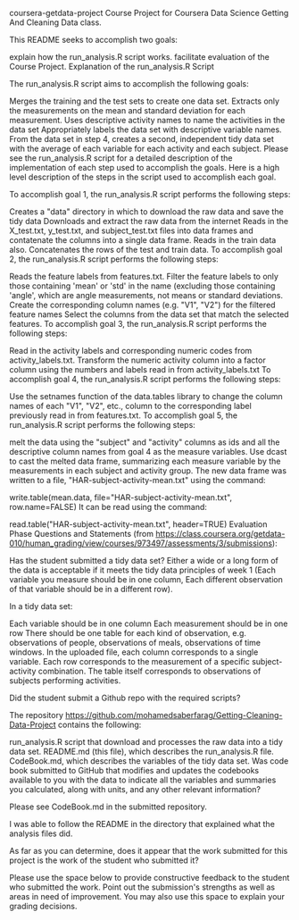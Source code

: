 coursera-getdata-project
Course Project for Coursera Data Science Getting And Cleaning Data class.

This README seeks to accomplish two goals:

explain how the run_analysis.R script works.
facilitate evaluation of the Course Project.
Explanation of the run_analysis.R Script

The run_analysis.R script aims to accomplish the following goals:

Merges the training and the test sets to create one data set.
Extracts only the measurements on the mean and standard deviation for each measurement.
Uses descriptive activity names to name the activities in the data set
Appropriately labels the data set with descriptive variable names.
From the data set in step 4, creates a second, independent tidy data set with the average of each variable for each activity and each subject.
Please see the run_analysis.R script for a detailed description of the implementation of each step used to accomplish the goals. Here is a high level description of the steps in the script used to accomplish each goal.

To accomplish goal 1, the run_analysis.R script performs the following steps:

Creates a "data" directory in which to download the raw data and save the tidy data
Downloads and extract the raw data from the internet
Reads in the X_test.txt, y_test.txt, and subject_test.txt files into data frames and contatenate the columns into a single data frame.
Reads in the train data also.
Concatenates the rows of the test and train data.
To accomplish goal 2, the run_analysis.R script performs the following steps:

Reads the feature labels from features.txt.
Filter the feature labels to only those containing 'mean' or 'std' in the name (excluding those containing 'angle', which are angle measurements, not means or standard deviations.
Create the corresponding column names (e.g. "V1", "V2") for the filtered feature names
Select the columns from the data set that match the selected features.
To accomplish goal 3, the run_analysis.R script performs the following steps:

Read in the activity labels and corresponding numeric codes from activity_labels.txt.
Transform the numeric activity column into a factor column using the numbers and labels read in from activity_labels.txt
To accomplish goal 4, the run_analysis.R script performs the following steps:

Use the setnames function of the data.tables library to change the column names of each "V1", "V2", etc., column to the corresponding label previously read in from features.txt.
To accomplish goal 5, the run_analysis.R script performs the following steps:

melt the data using the "subject" and "activity" columns as ids and all the descriptive column names from goal 4 as the measure variables.
Use dcast to cast the melted data frame, summarizing each measure variable by the measurements in each subject and activity group.
The new data frame was written to a file, "HAR-subject-activity-mean.txt" using the command:

write.table(mean.data, file="HAR-subject-activity-mean.txt", row.name=FALSE)
It can be read using the command:

read.table("HAR-subject-activity-mean.txt", header=TRUE)
Evaluation Phase Questions and Statements (from https://class.coursera.org/getdata-010/human_grading/view/courses/973497/assessments/3/submissions):

Has the student submitted a tidy data set? Either a wide or a long form of the data is acceptable if it meets the tidy data principles of week 1 (Each variable you measure should be in one column, Each different observation of that variable should be in a different row).

In a tidy data set:

Each variable should be in one column
Each measurement should be in one row
There should be one table for each kind of observation, e.g. observations of people, observations of meals, observations of time windows.
In the uploaded file, each column corresponds to a single variable. Each row corresponds to the measurement of a specific subject-activity combination. The table itself corresponds to observations of subjects performing activities.

Did the student submit a Github repo with the required scripts?

The repository https://github.com/mohamedsaberfarag/Getting-Cleaning-Data-Project contains the following:

run_analysis.R script that download and processes the raw data into a tidy data set.
README.md (this file), which describes the run_analysis.R file.
CodeBook.md, which describes the variables of the tidy data set.
Was code book submitted to GitHub that modifies and updates the codebooks available to you with the data to indicate all the variables and summaries you calculated, along with units, and any other relevant information?

Please see CodeBook.md in the submitted repository.

I was able to follow the README in the directory that explained what the analysis files did.

As far as you can determine, does it appear that the work submitted for this project is the work of the student who submitted it?

Please use the space below to provide constructive feedback to the student who submitted the work. Point out the submission's strengths as well as areas in need of improvement. You may also use this space to explain your grading decisions.
